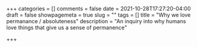 +++
categories = []
comments = false
date = 2021-10-28T17:27:20-04:00
draft = false
showpagemeta = true
slug = ""
tags = []
title = "Why we love permanance / absoluteness"
description = "An inquiry into why humans love things that give us a sense of permanence"

+++